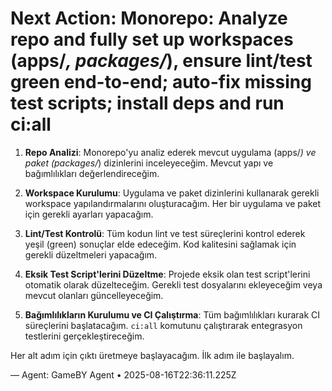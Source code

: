 # Next Action: Monorepo: Analyze repo and fully set up workspaces (apps/*, packages/*), ensure lint/test green end-to-end; auto-fix missing test scripts; install deps and run ci:all

1. **Repo Analizi**: Monorepo'yu analiz ederek mevcut uygulama (apps/*) ve paket (packages/*) dizinlerini inceleyeceğim. Mevcut yapı ve bağımlılıkları değerlendireceğim.

2. **Workspace Kurulumu**: Uygulama ve paket dizinlerini kullanarak gerekli workspace yapılandırmalarını oluşturacağım. Her bir uygulama ve paket için gerekli ayarları yapacağım.

3. **Lint/Test Kontrolü**: Tüm kodun lint ve test süreçlerini kontrol ederek yeşil (green) sonuçlar elde edeceğim. Kod kalitesini sağlamak için gerekli düzeltmeleri yapacağım.

4. **Eksik Test Script'lerini Düzeltme**: Projede eksik olan test script'lerini otomatik olarak düzelteceğim. Gerekli test dosyalarını ekleyeceğim veya mevcut olanları güncelleyeceğim.

5. **Bağımlılıkların Kurulumu ve CI Çalıştırma**: Tüm bağımlılıkları kurarak CI süreçlerini başlatacağım. `ci:all` komutunu çalıştırarak entegrasyon testlerini gerçekleştireceğim. 

Her alt adım için çıktı üretmeye başlayacağım. İlk adım ile başlayalım.

— Agent: GameBY Agent • 2025-08-16T22:36:11.225Z
